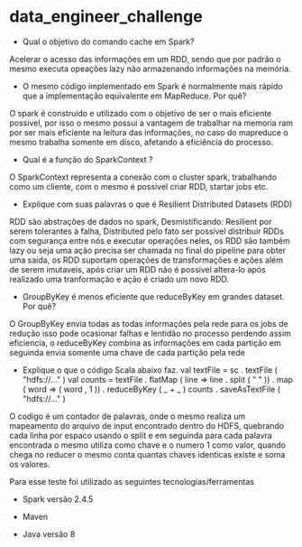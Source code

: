 # data_engineer_challenge


*  Qual o objetivo do comando cache em Spark?

Acelerar o acesso das informações em um RDD, sendo que por padrão o mesmo executa opeações lazy não armazenando informações na memória.


*  O mesmo código implementado em Spark é normalmente mais rápido que a implementação equivalente em MapReduce. Por quê?

O spark é construido e utilizado com o objetivo de ser o mais eficiente possivel, por isso o mesmo possui a vantagem de trabalhar na memoria ram por ser mais eficiente na leitura das informações, no caso do mapreduce o mesmo trabalha somente em disco, afetando a eficiência do processo.


*  Qual é a função do SparkContext ?

O SparkContext representa a conexão com o cluster spark, trabalhando como um cliente, com o mesmo é possivel criar RDD, startar jobs etc.

*  Explique com suas palavras o que é Resilient Distributed Datasets (RDD)

RDD são abstrações de dados no spark, Desmistificando: Resilient por serem tolerantes à falha, Distributed pelo fato ser possivel distribuir RDDs com segurança entre nós e executar operações neles, os RDD são também lazy ou seja uma ação precisa ser chamada no final do pipeline para obter uma saída, os RDD suportam operações de transformações e ações além de serem imutaveis, após criar um RDD não é possivel altera-lo após realizado uma tranformação e ação é criado um novo RDD.

*  GroupByKey é menos eficiente que reduceByKey em grandes dataset. Por quê?
  
  O GroupByKey envia todas as todas informações pela rede para os jobs de redução isso pode ocasionar falhas e lentidão no processo perdendo assim eficiencia, o reduceByKey combina as informações em cada partição em seguinda envia somente uma chave de cada partição pela rede 
  
  
  
*  Explique o que o código Scala abaixo faz.
val textFile = sc . textFile ( "hdfs://..." )
val counts = textFile . flatMap ( line => line . split ( " " ))
. map ( word => ( word , 1 ))
. reduceByKey ( _ + _ )
counts . saveAsTextFile ( "hdfs://..." )

O codigo é um contador de palavras, onde o mesmo realiza um mapeamento do arquivo de input encontrado dentro do HDFS, quebrando cada linha por espaco usando o split e em seguinda para cada palavra encontrada o mesmo utiliza como chave e o numero 1 como valor, quando chega no reducer o mesmo conta quantas chaves identicas existe e soma os valores.



Para esse teste foi utilizado as seguintes tecnologias/ferramentas

* Spark versão 2.4.5

* Maven

* Java versão 8

